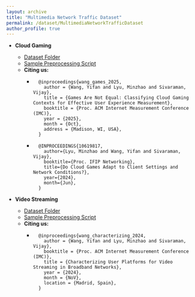 ```yaml
---
layout: archive
title: "Multimedia Network Traffic Dataset"
permalink: /dataset/MultimediaNetworkTrafficDataset
author_profile: true
---
```


* **Cloud Gaming** 
	* [Dataset Folder](https://unsw-my.sharepoint.com/:f:/g/personal/z5025089_ad_unsw_edu_au/EqaMbRpsxKBGlzSvV16uNvcBj6FnYZCQOIAJkjOMMNxsNw?e=AVUJ6E)
	* [Sample Preprocessing Script](http://github.com/WYF99/IMC25-CloudGamingContext)
	* **Citing us:** 
		* ```
			@inproceedings{wang_games_2025,
			  author = {Wang, Yifan and Lyu, Minzhao and Sivaraman, Vijay},
			  title = {Games Are Not Equal: Classifying Cloud Gaming Contexts for Effective User Experience Measurement},
			  booktitle = {Proc. ACM Internet Measurement Conference (IMC)},
			  year = {2025},
			  month = {Oct},
			  address = {Madison, WI, USA},
			}
		  ```
		* ```
			@INPROCEEDINGS{10619817,
			  author={Lyu, Minzhao and Wang, Yifan and Sivaraman, Vijay},
			  booktitle={Proc. IFIP Networking}, 
			  title={Do Cloud Games Adapt to Client Settings and Network Conditions?}, 
			  year={2024},
			  month={Jun},
			}
		  ```
		<!-- * M. Lyu, S. C. Madanapalli, A. Vishwanath and V. Sivaraman. [Network Anatomy and Real-Time Measurement of Nvidia GeForce NOW Cloud Gaming](https://link.springer.com/chapter/10.1007/978-3-031-56249-5_3) at **International Conference on Passive and Active Network Measurement**, Virtual Event, USA, Mar 2024. -->

* **Video Streaming** 
	* [Dataset Folder](https://unsw-my.sharepoint.com/:f:/g/personal/z5025089_ad_unsw_edu_au/EkrbbFOFcxdEoPD4usvie5YB0pXw15t93r0xF4JyM-M3bg?e=3n8lBA)
	* [Sample Preprocessing Script](https://github.com/WYF99/IMC24-VideoUserPlatform)
	* **Citing us:** 
		* ```
			@inproceedings{wang_characterizing_2024,
			  author = {Wang, Yifan and Lyu, Minzhao and Sivaraman, Vijay},
			  booktitle = {Proc. ACM Internet Measurement Conference (IMC)},
			  title = {Characterizing User Platforms for Video Streaming in Broadband Networks},
			  year = {2024},
			  month = {NoV},
			  location = {Madrid, Spain},
			}
		  ```

<!-- * **Metaverse Virtual Reality** 
	* [Dataset Folder](https://unsw-my.sharepoint.com/:f:/g/personal/z5025089_ad_unsw_edu_au/Eu9xtPBb6dpDvjFL0qEiIu0BKJtb-_SR0PHQznaBXyJxIQ?e=Ye7jur)
	* [Sample Preprocessing Script](https://github.com/RahulTripathi0401/MetaVRadar)
	* **Citing us:**
		* ```
			@article{lyu2023metavradar,
		  title={MetaVRadar: Measuring Metaverse Virtual Reality Network Activity},
		  author={Lyu, Minzhao and Tripathi, Rahul Dev and Sivaraman, Vijay},
		  journal={Proceedings of the ACM on Measurement and Analysis of Computing Systems},
		  volume={7},
		  number={3},
		  pages={1--29},
		  year={2023},
		  publisher={ACM New York, NY, USA}
		}
		``` -->









